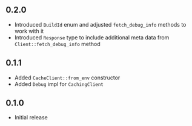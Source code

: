 0.2.0
-----
- Introduced `BuildId` enum and adjusted `fetch_debug_info` methods to
  work with it
- Introduced `Response` type to include additional meta data from
  `Client::fetch_debug_info` method


0.1.1
-----
- Added `CacheClient::from_env` constructor
- Added `Debug` impl for `CachingClient`


0.1.0
-----
- Initial release
